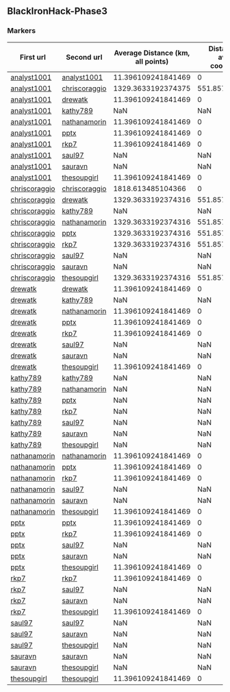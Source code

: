 ## BlackIronHack-Phase3
### Markers
First url | Second url | Average Distance (km, all points) | Distance (km, average coordinates)
--- | --- | --- | ---
[analyst1001](http://blackironhack2016.herokuapp.com/p3-analyst1001/home.html) | [analyst1001](http://blackironhack2016.herokuapp.com/p3-analyst1001/home.html) | 11.396109241841469 | 0
[analyst1001](http://blackironhack2016.herokuapp.com/p3-analyst1001/home.html) | [chriscoraggio](http://blackironhack2016.herokuapp.com/p3-chriscoraggio/google-maps-api-testing.html) | 1329.3633192374375 | 551.857966752705
[analyst1001](http://blackironhack2016.herokuapp.com/p3-analyst1001/home.html) | [drewatk](http://blackironhack2016.herokuapp.com/p3-drewatk/home.html) | 11.396109241841469 | 0
[analyst1001](http://blackironhack2016.herokuapp.com/p3-analyst1001/home.html) | [kathy789](http://blackironhack2016.herokuapp.com/p3-kathy789/home.html) | NaN | NaN
[analyst1001](http://blackironhack2016.herokuapp.com/p3-analyst1001/home.html) | [nathanamorin](http://blackironhack2016.herokuapp.com/p3-nathanamorin/home.html) | 11.396109241841469 | 0
[analyst1001](http://blackironhack2016.herokuapp.com/p3-analyst1001/home.html) | [pptx](http://blackironhack2016.herokuapp.com/p3-pptx/home.html) | 11.396109241841469 | 0
[analyst1001](http://blackironhack2016.herokuapp.com/p3-analyst1001/home.html) | [rkp7](http://blackironhack2016.herokuapp.com/p3-rkp7/home.html) | 11.396109241841469 | 0
[analyst1001](http://blackironhack2016.herokuapp.com/p3-analyst1001/home.html) | [saul97](http://blackironhack2016.herokuapp.com/p3-saul97/home.html) | NaN | NaN
[analyst1001](http://blackironhack2016.herokuapp.com/p3-analyst1001/home.html) | [sauravn](http://blackironhack2016.herokuapp.com/p3-sauravn/home.html) | NaN | NaN
[analyst1001](http://blackironhack2016.herokuapp.com/p3-analyst1001/home.html) | [thesoupgirl](http://blackironhack2016.herokuapp.com/p3-thesoupgirl/home.html) | 11.396109241841469 | 0
[chriscoraggio](http://blackironhack2016.herokuapp.com/p3-chriscoraggio/google-maps-api-testing.html) | [chriscoraggio](http://blackironhack2016.herokuapp.com/p3-chriscoraggio/google-maps-api-testing.html) | 1818.613485104366 | 0
[chriscoraggio](http://blackironhack2016.herokuapp.com/p3-chriscoraggio/google-maps-api-testing.html) | [drewatk](http://blackironhack2016.herokuapp.com/p3-drewatk/home.html) | 1329.3633192374316 | 551.857966752705
[chriscoraggio](http://blackironhack2016.herokuapp.com/p3-chriscoraggio/google-maps-api-testing.html) | [kathy789](http://blackironhack2016.herokuapp.com/p3-kathy789/home.html) | NaN | NaN
[chriscoraggio](http://blackironhack2016.herokuapp.com/p3-chriscoraggio/google-maps-api-testing.html) | [nathanamorin](http://blackironhack2016.herokuapp.com/p3-nathanamorin/home.html) | 1329.3633192374316 | 551.857966752705
[chriscoraggio](http://blackironhack2016.herokuapp.com/p3-chriscoraggio/google-maps-api-testing.html) | [pptx](http://blackironhack2016.herokuapp.com/p3-pptx/home.html) | 1329.3633192374316 | 551.857966752705
[chriscoraggio](http://blackironhack2016.herokuapp.com/p3-chriscoraggio/google-maps-api-testing.html) | [rkp7](http://blackironhack2016.herokuapp.com/p3-rkp7/home.html) | 1329.3633192374316 | 551.857966752705
[chriscoraggio](http://blackironhack2016.herokuapp.com/p3-chriscoraggio/google-maps-api-testing.html) | [saul97](http://blackironhack2016.herokuapp.com/p3-saul97/home.html) | NaN | NaN
[chriscoraggio](http://blackironhack2016.herokuapp.com/p3-chriscoraggio/google-maps-api-testing.html) | [sauravn](http://blackironhack2016.herokuapp.com/p3-sauravn/home.html) | NaN | NaN
[chriscoraggio](http://blackironhack2016.herokuapp.com/p3-chriscoraggio/google-maps-api-testing.html) | [thesoupgirl](http://blackironhack2016.herokuapp.com/p3-thesoupgirl/home.html) | 1329.3633192374316 | 551.857966752705
[drewatk](http://blackironhack2016.herokuapp.com/p3-drewatk/home.html) | [drewatk](http://blackironhack2016.herokuapp.com/p3-drewatk/home.html) | 11.396109241841469 | 0
[drewatk](http://blackironhack2016.herokuapp.com/p3-drewatk/home.html) | [kathy789](http://blackironhack2016.herokuapp.com/p3-kathy789/home.html) | NaN | NaN
[drewatk](http://blackironhack2016.herokuapp.com/p3-drewatk/home.html) | [nathanamorin](http://blackironhack2016.herokuapp.com/p3-nathanamorin/home.html) | 11.396109241841469 | 0
[drewatk](http://blackironhack2016.herokuapp.com/p3-drewatk/home.html) | [pptx](http://blackironhack2016.herokuapp.com/p3-pptx/home.html) | 11.396109241841469 | 0
[drewatk](http://blackironhack2016.herokuapp.com/p3-drewatk/home.html) | [rkp7](http://blackironhack2016.herokuapp.com/p3-rkp7/home.html) | 11.396109241841469 | 0
[drewatk](http://blackironhack2016.herokuapp.com/p3-drewatk/home.html) | [saul97](http://blackironhack2016.herokuapp.com/p3-saul97/home.html) | NaN | NaN
[drewatk](http://blackironhack2016.herokuapp.com/p3-drewatk/home.html) | [sauravn](http://blackironhack2016.herokuapp.com/p3-sauravn/home.html) | NaN | NaN
[drewatk](http://blackironhack2016.herokuapp.com/p3-drewatk/home.html) | [thesoupgirl](http://blackironhack2016.herokuapp.com/p3-thesoupgirl/home.html) | 11.396109241841469 | 0
[kathy789](http://blackironhack2016.herokuapp.com/p3-kathy789/home.html) | [kathy789](http://blackironhack2016.herokuapp.com/p3-kathy789/home.html) | NaN | NaN
[kathy789](http://blackironhack2016.herokuapp.com/p3-kathy789/home.html) | [nathanamorin](http://blackironhack2016.herokuapp.com/p3-nathanamorin/home.html) | NaN | NaN
[kathy789](http://blackironhack2016.herokuapp.com/p3-kathy789/home.html) | [pptx](http://blackironhack2016.herokuapp.com/p3-pptx/home.html) | NaN | NaN
[kathy789](http://blackironhack2016.herokuapp.com/p3-kathy789/home.html) | [rkp7](http://blackironhack2016.herokuapp.com/p3-rkp7/home.html) | NaN | NaN
[kathy789](http://blackironhack2016.herokuapp.com/p3-kathy789/home.html) | [saul97](http://blackironhack2016.herokuapp.com/p3-saul97/home.html) | NaN | NaN
[kathy789](http://blackironhack2016.herokuapp.com/p3-kathy789/home.html) | [sauravn](http://blackironhack2016.herokuapp.com/p3-sauravn/home.html) | NaN | NaN
[kathy789](http://blackironhack2016.herokuapp.com/p3-kathy789/home.html) | [thesoupgirl](http://blackironhack2016.herokuapp.com/p3-thesoupgirl/home.html) | NaN | NaN
[nathanamorin](http://blackironhack2016.herokuapp.com/p3-nathanamorin/home.html) | [nathanamorin](http://blackironhack2016.herokuapp.com/p3-nathanamorin/home.html) | 11.396109241841469 | 0
[nathanamorin](http://blackironhack2016.herokuapp.com/p3-nathanamorin/home.html) | [pptx](http://blackironhack2016.herokuapp.com/p3-pptx/home.html) | 11.396109241841469 | 0
[nathanamorin](http://blackironhack2016.herokuapp.com/p3-nathanamorin/home.html) | [rkp7](http://blackironhack2016.herokuapp.com/p3-rkp7/home.html) | 11.396109241841469 | 0
[nathanamorin](http://blackironhack2016.herokuapp.com/p3-nathanamorin/home.html) | [saul97](http://blackironhack2016.herokuapp.com/p3-saul97/home.html) | NaN | NaN
[nathanamorin](http://blackironhack2016.herokuapp.com/p3-nathanamorin/home.html) | [sauravn](http://blackironhack2016.herokuapp.com/p3-sauravn/home.html) | NaN | NaN
[nathanamorin](http://blackironhack2016.herokuapp.com/p3-nathanamorin/home.html) | [thesoupgirl](http://blackironhack2016.herokuapp.com/p3-thesoupgirl/home.html) | 11.396109241841469 | 0
[pptx](http://blackironhack2016.herokuapp.com/p3-pptx/home.html) | [pptx](http://blackironhack2016.herokuapp.com/p3-pptx/home.html) | 11.396109241841469 | 0
[pptx](http://blackironhack2016.herokuapp.com/p3-pptx/home.html) | [rkp7](http://blackironhack2016.herokuapp.com/p3-rkp7/home.html) | 11.396109241841469 | 0
[pptx](http://blackironhack2016.herokuapp.com/p3-pptx/home.html) | [saul97](http://blackironhack2016.herokuapp.com/p3-saul97/home.html) | NaN | NaN
[pptx](http://blackironhack2016.herokuapp.com/p3-pptx/home.html) | [sauravn](http://blackironhack2016.herokuapp.com/p3-sauravn/home.html) | NaN | NaN
[pptx](http://blackironhack2016.herokuapp.com/p3-pptx/home.html) | [thesoupgirl](http://blackironhack2016.herokuapp.com/p3-thesoupgirl/home.html) | 11.396109241841469 | 0
[rkp7](http://blackironhack2016.herokuapp.com/p3-rkp7/home.html) | [rkp7](http://blackironhack2016.herokuapp.com/p3-rkp7/home.html) | 11.396109241841469 | 0
[rkp7](http://blackironhack2016.herokuapp.com/p3-rkp7/home.html) | [saul97](http://blackironhack2016.herokuapp.com/p3-saul97/home.html) | NaN | NaN
[rkp7](http://blackironhack2016.herokuapp.com/p3-rkp7/home.html) | [sauravn](http://blackironhack2016.herokuapp.com/p3-sauravn/home.html) | NaN | NaN
[rkp7](http://blackironhack2016.herokuapp.com/p3-rkp7/home.html) | [thesoupgirl](http://blackironhack2016.herokuapp.com/p3-thesoupgirl/home.html) | 11.396109241841469 | 0
[saul97](http://blackironhack2016.herokuapp.com/p3-saul97/home.html) | [saul97](http://blackironhack2016.herokuapp.com/p3-saul97/home.html) | NaN | NaN
[saul97](http://blackironhack2016.herokuapp.com/p3-saul97/home.html) | [sauravn](http://blackironhack2016.herokuapp.com/p3-sauravn/home.html) | NaN | NaN
[saul97](http://blackironhack2016.herokuapp.com/p3-saul97/home.html) | [thesoupgirl](http://blackironhack2016.herokuapp.com/p3-thesoupgirl/home.html) | NaN | NaN
[sauravn](http://blackironhack2016.herokuapp.com/p3-sauravn/home.html) | [sauravn](http://blackironhack2016.herokuapp.com/p3-sauravn/home.html) | NaN | NaN
[sauravn](http://blackironhack2016.herokuapp.com/p3-sauravn/home.html) | [thesoupgirl](http://blackironhack2016.herokuapp.com/p3-thesoupgirl/home.html) | NaN | NaN
[thesoupgirl](http://blackironhack2016.herokuapp.com/p3-thesoupgirl/home.html) | [thesoupgirl](http://blackironhack2016.herokuapp.com/p3-thesoupgirl/home.html) | 11.396109241841469 | 0